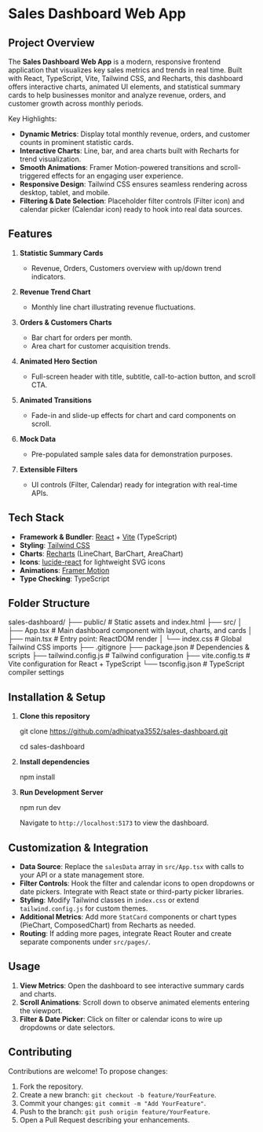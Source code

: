 # Sales Dashboard Web App

## Project Overview

The **Sales Dashboard Web App** is a modern, responsive frontend application that visualizes key sales metrics and trends in real time. Built with React, TypeScript, Vite, Tailwind CSS, and Recharts, this dashboard offers interactive charts, animated UI elements, and statistical summary cards to help businesses monitor and analyze revenue, orders, and customer growth across monthly periods.

Key Highlights:

* **Dynamic Metrics**: Display total monthly revenue, orders, and customer counts in prominent statistic cards.
* **Interactive Charts**: Line, bar, and area charts built with Recharts for trend visualization.
* **Smooth Animations**: Framer Motion-powered transitions and scroll-triggered effects for an engaging user experience.
* **Responsive Design**: Tailwind CSS ensures seamless rendering across desktop, tablet, and mobile.
* **Filtering & Date Selection**: Placeholder filter controls (Filter icon) and calendar picker (Calendar icon) ready to hook into real data sources.

## Features

1. **Statistic Summary Cards**

   * Revenue, Orders, Customers overview with up/down trend indicators.
2. **Revenue Trend Chart**

   * Monthly line chart illustrating revenue fluctuations.
3. **Orders & Customers Charts**

   * Bar chart for orders per month.
   * Area chart for customer acquisition trends.
4. **Animated Hero Section**

   * Full-screen header with title, subtitle, call-to-action button, and scroll CTA.
5. **Animated Transitions**

   * Fade-in and slide-up effects for chart and card components on scroll.
6. **Mock Data**

   * Pre-populated sample sales data for demonstration purposes.
7. **Extensible Filters**

   * UI controls (Filter, Calendar) ready for integration with real-time APIs.

## Tech Stack

* **Framework & Bundler**: [React](https://reactjs.org/) + [Vite](https://vitejs.dev/) (TypeScript)
* **Styling**: [Tailwind CSS](https://tailwindcss.com/)
* **Charts**: [Recharts](https://recharts.org/) (LineChart, BarChart, AreaChart)
* **Icons**: [lucide-react](https://lucide.dev/) for lightweight SVG icons
* **Animations**: [Framer Motion](https://www.framer.com/motion/)
* **Type Checking**: TypeScript

## Folder Structure

sales-dashboard/
├── public/                  # Static assets and index.html
├── src/
│   ├── App.tsx              # Main dashboard component with layout, charts, and cards
│   ├── main.tsx             # Entry point: ReactDOM render
│   └── index.css            # Global Tailwind CSS imports
├── .gitignore
├── package.json             # Dependencies & scripts
├── tailwind.config.js       # Tailwind configuration
├── vite.config.ts           # Vite configuration for React + TypeScript
└── tsconfig.json            # TypeScript compiler settings

## Installation & Setup

1. **Clone this repository**

   git clone https://github.com/adhipatya3552/sales-dashboard.git
   
   cd sales-dashboard

2. **Install dependencies**

   npm install

3. **Run Development Server**

   npm run dev

   Navigate to `http://localhost:5173` to view the dashboard.

## Customization & Integration

* **Data Source**: Replace the `salesData` array in `src/App.tsx` with calls to your API or a state management store.
* **Filter Controls**: Hook the filter and calendar icons to open dropdowns or date pickers. Integrate with React state or third-party picker libraries.
* **Styling**: Modify Tailwind classes in `index.css` or extend `tailwind.config.js` for custom themes.
* **Additional Metrics**: Add more `StatCard` components or chart types (PieChart, ComposedChart) from Recharts as needed.
* **Routing**: If adding more pages, integrate React Router and create separate components under `src/pages/`.

## Usage

1. **View Metrics**: Open the dashboard to see interactive summary cards and charts.
2. **Scroll Animations**: Scroll down to observe animated elements entering the viewport.
3. **Filter & Date Picker**: Click on filter or calendar icons to wire up dropdowns or date selectors.

## Contributing

Contributions are welcome! To propose changes:

1. Fork the repository.
2. Create a new branch: `git checkout -b feature/YourFeature`.
3. Commit your changes: `git commit -m "Add YourFeature"`.
4. Push to the branch: `git push origin feature/YourFeature`.
5. Open a Pull Request describing your enhancements.
